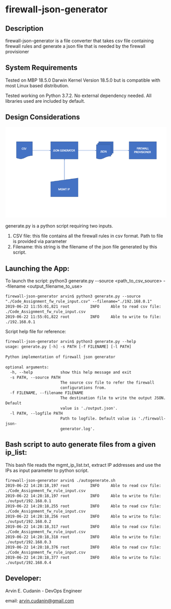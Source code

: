 firewall-json-generator
==========

Description
-----------
firewall-json-generator is a file converter that takes csv file containing firewall rules and generate a json file that is needed by the firewall provisioner

System Requirements
-------------------
Tested on MBP 18.5.0 Darwin Kernel Version 18.5.0 but is compatible with most Linux based distribution.

Tested working on Python 3.7.2. No external dependency needed. All libraries used are included by default.

Design Considerations
---------------------
![Design Flow](design.png)

generate.py is a python script requiring two inputs.

1. CSV file: this file contains all the firewall rules in csv format. Path to file is provided via parameter
2. Filename: this string is the filename of the json file generated by this script.

Launching the App:
-------------------
To launch the script: python3 generate.py --source <path_to_csv_source> --filename <output_filename_to_use>

```
firewall-json-generator arvin$ python3 generate.py --source "./Code_Assignment_fw_rule_input.csv" --filename="./192.168.0.1"
2019-06-22 11:55:01,821 root         INFO     Able to read csv file: ./Code_Assignment_fw_rule_input.csv
2019-06-22 11:55:01,822 root         INFO     Able to write to file: ./192.168.0.1
```

Script help file for reference:
```
firewall-json-generator arvin$ python3 generate.py --help
usage: generate.py [-h] -s PATH [-f FILENAME] [-l PATH]

Python implementation of firewall json generator

optional arguments:
  -h, --help            show this help message and exit
  -s PATH, --source PATH
                        The source csv file to refer the firewall
                        configurations from.
  -f FILENAME, --filename FILENAME
                        The destination file to write the output JSON. Default
                        value is './output.json'.
  -l PATH, --logfile PATH
                        Path to logfile. Default value is './firewall-json-
                        generator.log'.
```

Bash script to auto generate files from a given ip_list:
-------------------------------------------------------
This bash file reads the mgmt_ip_list.txt, extract IP addresses and use the IPs as input parameter to python script.
```
firewall-json-generator arvin$ ./autogenerate.sh 
2019-06-22 14:28:18,197 root         INFO     Able to read csv file: ./Code_Assignment_fw_rule_input.csv
2019-06-22 14:28:18,197 root         INFO     Able to write to file: ./output/192.168.0.1
2019-06-22 14:28:18,255 root         INFO     Able to read csv file: ./Code_Assignment_fw_rule_input.csv
2019-06-22 14:28:18,256 root         INFO     Able to write to file: ./output/192.168.0.2
2019-06-22 14:28:18,317 root         INFO     Able to read csv file: ./Code_Assignment_fw_rule_input.csv
2019-06-22 14:28:18,318 root         INFO     Able to write to file: ./output/192.168.0.3
2019-06-22 14:28:18,376 root         INFO     Able to read csv file: ./Code_Assignment_fw_rule_input.csv
2019-06-22 14:28:18,377 root         INFO     Able to write to file: ./output/192.168.0.4
```

Developer:
----------
Arvin E. Cudanin - DevOps Engineer

email: arvin.cudanin@gmail.com
